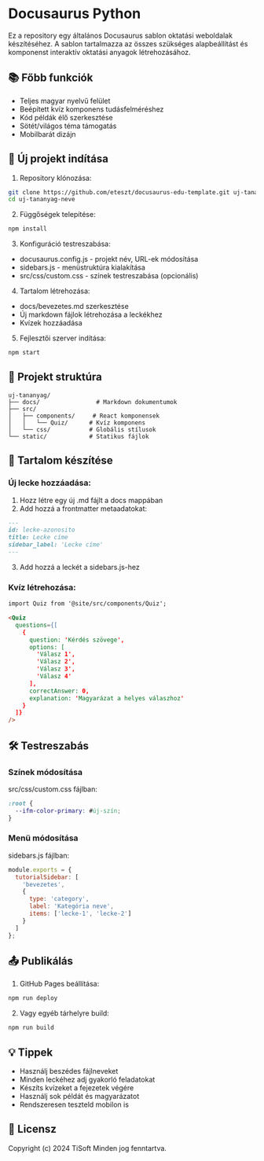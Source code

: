 # Docusaurus Python

Ez a repository egy általános Docusaurus sablon oktatási weboldalak készítéséhez. A sablon tartalmazza az összes szükséges alapbeállítást és komponenst interaktív oktatási anyagok létrehozásához.

## 📚 Főbb funkciók

- Teljes magyar nyelvű felület
- Beépített kvíz komponens tudásfelméréshez
- Kód példák élő szerkesztése
- Sötét/világos téma támogatás
- Mobilbarát dizájn

## 🚀 Új projekt indítása

1. Repository klónozása:
```bash
git clone https://github.com/eteszt/docusaurus-edu-template.git uj-tananyag-neve
cd uj-tananyag-neve
```

2. Függőségek telepítése:
```bash
npm install
```

3. Konfiguráció testreszabása:
- docusaurus.config.js - projekt név, URL-ek módosítása
- sidebars.js - menüstruktúra kialakítása
- src/css/custom.css - színek testreszabása (opcionális)

4. Tartalom létrehozása:
- docs/bevezetes.md szerkesztése
- Új markdown fájlok létrehozása a leckékhez
- Kvízek hozzáadása

5. Fejlesztői szerver indítása:
```bash
npm start
```

## 📁 Projekt struktúra

```
uj-tananyag/
├── docs/                # Markdown dokumentumok
├── src/
│   ├── components/     # React komponensek
│   │   └── Quiz/      # Kvíz komponens
│   └── css/           # Globális stílusok
└── static/            # Statikus fájlok
```

## 📝 Tartalom készítése

### Új lecke hozzáadása:
1. Hozz létre egy új .md fájlt a docs mappában
2. Add hozzá a frontmatter metaadatokat:
```markdown
---
id: lecke-azonosito
title: Lecke címe
sidebar_label: 'Lecke címe'
---
```
3. Add hozzá a leckét a sidebars.js-hez

### Kvíz létrehozása:
```markdown
import Quiz from '@site/src/components/Quiz';

<Quiz
  questions={[
    {
      question: 'Kérdés szövege',
      options: [
        'Válasz 1',
        'Válasz 2',
        'Válasz 3',
        'Válasz 4'
      ],
      correctAnswer: 0,
      explanation: 'Magyarázat a helyes válaszhoz'
    }
  ]}
/>
```

## 🛠️ Testreszabás

### Színek módosítása
src/css/custom.css fájlban:
```css
:root {
  --ifm-color-primary: #új-szín;
}
```

### Menü módosítása
sidebars.js fájlban:
```javascript
module.exports = {
  tutorialSidebar: [
    'bevezetes',
    {
      type: 'category',
      label: 'Kategória neve',
      items: ['lecke-1', 'lecke-2']
    }
  ]
};
```

## 📤 Publikálás

1. GitHub Pages beállítása:
```bash
npm run deploy
```

2. Vagy egyéb tárhelyre build:
```bash
npm run build
```

## 💡 Tippek

- Használj beszédes fájlneveket
- Minden leckéhez adj gyakorló feladatokat
- Készíts kvízeket a fejezetek végére
- Használj sok példát és magyarázatot
- Rendszeresen teszteld mobilon is

## 📄 Licensz

Copyright (c) 2024 TiSoft
Minden jog fenntartva.